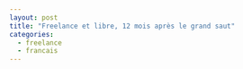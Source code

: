 ```yaml
---
layout: post
title: "Freelance et libre, 12 mois après le grand saut"
categories:
  - freelance
  - francais
---
```

